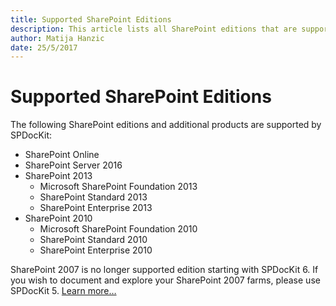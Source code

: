 ```yaml
---
title: Supported SharePoint Editions
description: This article lists all SharePoint editions that are supported by SPDocKit.
author: Matija Hanzic
date: 25/5/2017
---
```


# Supported SharePoint Editions

The following SharePoint editions and additional products are supported by SPDocKit:

* SharePoint Online
* SharePoint Server 2016
* SharePoint 2013
  * Microsoft SharePoint Foundation 2013
  * SharePoint Standard 2013
  * SharePoint Enterprise 2013
* SharePoint 2010
  * Microsoft SharePoint Foundation 2010
  * SharePoint Standard 2010
  * SharePoint Enterprise 2010

SharePoint 2007 is no longer supported edition starting with SPDocKit 6. If you wish to document and explore your SharePoint 2007 farms, please use SPDocKit 5. [Learn more…](https://www.spdockit.com/blog/future-spdockit-sharepoint-2007/)

